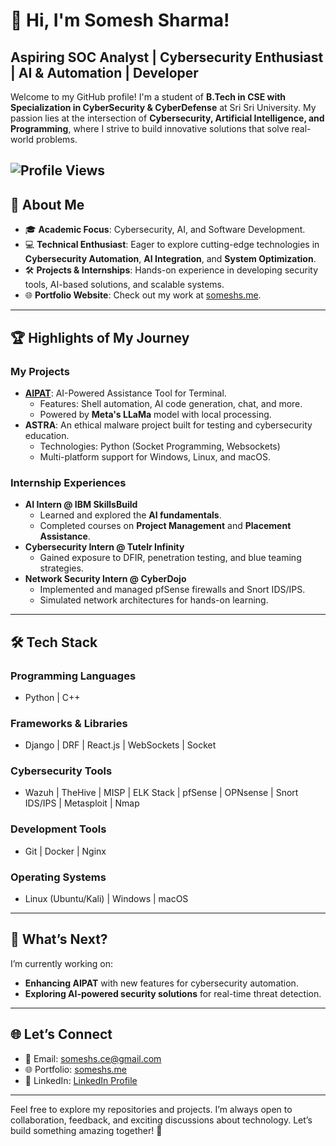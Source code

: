 # 👋 Hi, I'm Somesh Sharma!
## Aspiring SOC Analyst | Cybersecurity Enthusiast | AI & Automation | Developer

Welcome to my GitHub profile! I'm a student of **B.Tech in CSE with Specialization in CyberSecurity & CyberDefense** at Sri Sri University. My passion lies at the intersection of **Cybersecurity, Artificial Intelligence, and Programming**, where I strive to build innovative solutions that solve real-world problems. 

![Profile Views](https://komarev.com/ghpvc/?username=someshsce&color=blue)
---

## 🚀 **About Me**
- 🎓 **Academic Focus**: Cybersecurity, AI, and Software Development.  
- 💻 **Technical Enthusiast**: Eager to explore cutting-edge technologies in **Cybersecurity Automation**, **AI Integration**, and **System Optimization**.  
- 🛠️ **Projects & Internships**: Hands-on experience in developing security tools, AI-based solutions, and scalable systems.  
- 🌐 **Portfolio Website**: Check out my work at [someshs.me](https://someshs.me).

---

## 🏆 **Highlights of My Journey**
### **My Projects**
- **[AIPAT](https://github.com/someshsce/AIPAT)**: AI-Powered Assistance Tool for Terminal.
  - Features: Shell automation, AI code generation, chat, and more.
  - Powered by **Meta's LLaMa** model with local processing.
- **ASTRA**: An ethical malware project built for testing and cybersecurity education.
  - Technologies: Python (Socket Programming, Websockets)
  - Multi-platform support for Windows, Linux, and macOS.

### **Internship Experiences**
- **AI Intern @ IBM SkillsBuild**
  - Learned and explored the **AI fundamentals**.
  - Completed courses on **Project Management** and **Placement Assistance**.
- **Cybersecurity Intern @ Tutelr Infinity**
  - Gained exposure to DFIR, penetration testing, and blue teaming strategies.
- **Network Security Intern @ CyberDojo**
  - Implemented and managed pfSense firewalls and Snort IDS/IPS.
  - Simulated network architectures for hands-on learning.

---

## 🛠️ **Tech Stack**
### **Programming Languages**
- Python | C++  
### **Frameworks & Libraries**
- Django | DRF | React.js | WebSockets | Socket 
### **Cybersecurity Tools**
- Wazuh | TheHive | MISP | ELK Stack | pfSense | OPNsense | Snort IDS/IPS | Metasploit | Nmap 
### **Development Tools**
- Git | Docker | Nginx  
### **Operating Systems**
- Linux (Ubuntu/Kali) | Windows | macOS  

---

## 📌 **What’s Next?**
I’m currently working on:  
- **Enhancing AIPAT** with new features for cybersecurity automation.  
- **Exploring AI-powered security solutions** for real-time threat detection.  

---

## 🌐 **Let’s Connect**
- 📧 Email: [someshs.ce@gmail.com](mailto:someshs.ce@gmail.com)  
- 🌐 Portfolio: [someshs.me](https://someshs.me)  
- 💼 LinkedIn: [LinkedIn Profile](https://linkedin.com/in/somesh9)  

---

Feel free to explore my repositories and projects. I’m always open to collaboration, feedback, and exciting discussions about technology. Let’s build something amazing together! 🚀
